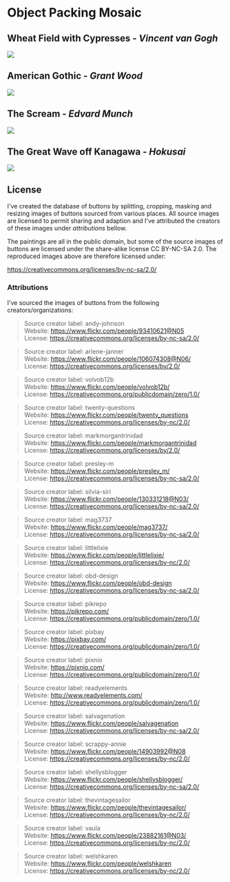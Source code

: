# Object Packing Mosaic

## Wheat Field with Cypresses - *Vincent van Gogh*

![](output_images/wheat-field-with-cypresses.png)

## American Gothic - *Grant Wood*

![](output_images/american-gothic.png)

## The Scream - *Edvard Munch*

![](output_images/the-scream.png)

## The Great Wave off Kanagawa - *Hokusai*

![](output_images/Great_Wave_off_Kanagawa.png)

## License

I've created the database of buttons by splitting, cropping, masking and resizing images of buttons sourced from various places. All source images are licensed to permit sharing and adaption and I've attributed the creators of these images under *attributions* bellow.

The paintings are all in the public domain, but some of the source images of buttons are licensed under the share-alike license CC BY-NC-SA 2.0. The reproduced images above are therefore licensed under:

https://creativecommons.org/licenses/by-nc-sa/2.0/

### Attributions

I've sourced the images of buttons from the following creators/organizations:

> Source creator label: andy-johnson  
> Website: https://www.flickr.com/people/93410621@N05  
> License: https://creativecommons.org/licenses/by-nc-sa/2.0/

> Source creator label: arlene-janner  
> Website: https://www.flickr.com/people/106074308@N06/  
> License: https://creativecommons.org/licenses/by/2.0/

> Source creator label: volvob12b  
> Website: https://www.flickr.com/people/volvob12b/  
> License: https://creativecommons.org/publicdomain/zero/1.0/

> Source creator label: twenty-questions  
> Website: https://www.flickr.com/people/twenty_questions  
> License: https://creativecommons.org/licenses/by-nc/2.0/

> Source creator label: markmorgantrinidad  
> Website: https://www.flickr.com/people/markmorgantrinidad  
> License: https://creativecommons.org/licenses/by/2.0/

> Source creator label: presley-m  
> Website: https://www.flickr.com/people/presley_m/  
> License: https://creativecommons.org/licenses/by-nc-sa/2.0/

> Source creator label: silvia-siri  
> Website: https://www.flickr.com/people/130331218@N03/  
> License: https://creativecommons.org/licenses/by-nc-sa/2.0/

> Source creator label: mag3737  
> Website: https://www.flickr.com/people/mag3737/  
> License: https://creativecommons.org/licenses/by-nc-sa/2.0/

> Source creator label: littlelixie  
> Website: https://www.flickr.com/people/littlelixie/  
> License: https://creativecommons.org/licenses/by-nc/2.0/

> Source creator label: obd-design  
> Website: https://www.flickr.com/people/obd-design  
> License: https://creativecommons.org/licenses/by-nc-sa/2.0/

> Source creator label: pikrepo  
> Website: https://pikrepo.com/  
> License: https://creativecommons.org/publicdomain/zero/1.0/

> Source creator label: pixbay  
> Website: https://pixbay.com/  
> License: https://creativecommons.org/publicdomain/zero/1.0/

> Source creator label: pixnio  
> Website: https://pixnio.com/  
> License: https://creativecommons.org/publicdomain/zero/1.0/

> Source creator label: readyelements  
> Website: http://www.readyelements.com/  
> License: https://creativecommons.org/publicdomain/zero/1.0/

> Source creator label: salvagenation  
> Website: https://www.flickr.com/people/salvagenation  
> License: https://creativecommons.org/licenses/by-nc-sa/2.0/

> Source creator label: scrappy-annie  
> Website: https://www.flickr.com/people/14903992@N08  
> License: https://creativecommons.org/licenses/by-nc/2.0/

> Source creator label: shellysblogger  
> Website: https://www.flickr.com/people/shellysblogger/  
> License: https://creativecommons.org/licenses/by-nc-sa/2.0/

> Source creator label: thevintagesailor  
> Website: https://www.flickr.com/people/thevintagesailor/  
> License: https://creativecommons.org/licenses/by-nc/2.0/

> Source creator label: vaula  
> Website: https://www.flickr.com/people/23882161@N03/  
> License: https://creativecommons.org/licenses/by-nc/2.0/

> Source creator label: welshkaren  
> Website: https://www.flickr.com/people/welshkaren  
> License: https://creativecommons.org/licenses/by-nc/2.0/
